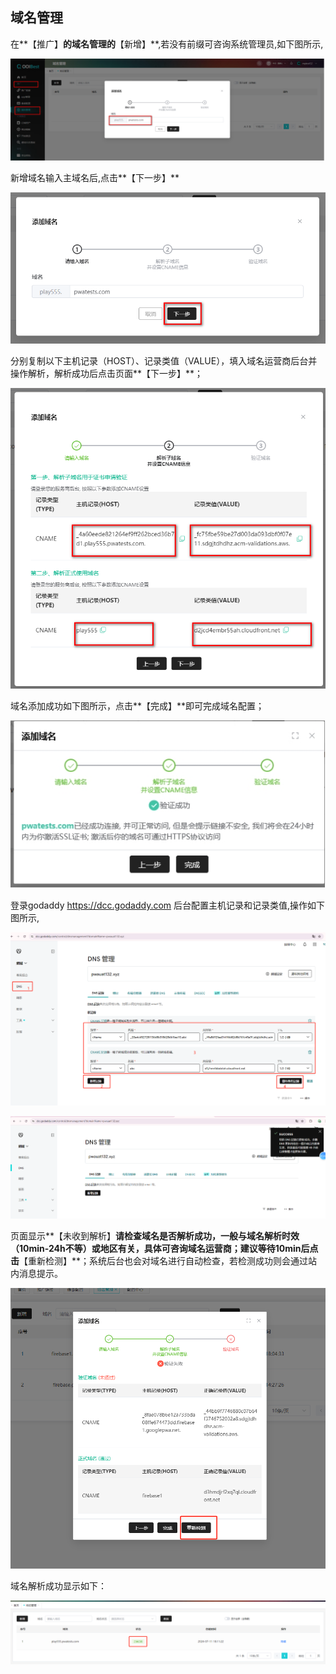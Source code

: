 ## 域名管理

在**【推广】**的域名管理的**【新增】**,若没有前缀可咨询系统管理员,如下图所示,

![image-20240711191313184](yumingguanli.assets/image-20240711191313184.png)

新增域名输入主域名后,点击**【下一步】**

![image-20240711183306117](yumingguanli.assets/image-20240711183306117.png)

分别复制以下主机记录（HOST）、记录类值（VALUE），填入域名运营商后台并操作解析，解析成功后点击页面**【下一步】**；

![image-20240711191424831](yumingguanli.assets/image-20240711191424831.png) 

域名添加成功如下图所示，点击**【完成】**即可完成域名配置；

![img](./yumingguanli.assets/wps30.jpg)

登录godaddy https://dcc.godaddy.com 后台配置主机记录和记录类值,操作如下图所示,

![image-20240722160757358](./yumingguanli.assets/image-20240722160757358.png)

![image-20240722160832770](./yumingguanli.assets/image-20240722160832770.png)





页面显示**【未收到解析】**请检查域名是否解析成功，一般与域名解析时效（10min-24h不等）或地区有关，具体可咨询域名运营商；建议等待10min后点击**【重新检测】**；系统后台也会对域名进行自动检查，若检测成功则会通过站内消息提示。

![img](./yumingguanli.assets/wps29.jpg) 

域名解析成功显示如下：

![image-20240711184630241](yumingguanli.assets/image-20240711184630241.png)